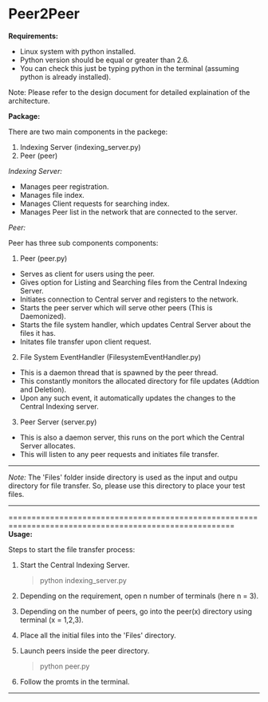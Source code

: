 Peer2Peer
=======================================================================================================
**Requirements:**

- Linux system with python installed.
- Python version should be equal or greater than 2.6.
- You can check this just be typing python in the terminal (assuming python is already installed).

Note: Please refer to the design document for detailed explaination of the architecture.

**Package:**

There are two main components in the packege:

1) Indexing Server (indexing_server.py)
2) Peer (peer)

*Indexing Server:*

- Manages peer registration.
- Manages file index.
- Manages Client requests for searching index.
- Manages Peer list in the network that are connected to the server.

*Peer:*
	
Peer has three sub components components:

1) 	Peer (peer.py)
- Serves as client for users using the peer.
- Gives option for Listing and Searching files from the Central Indexing Server.
- Initiates connection to Central server and registers to the network.
- Starts the peer server which will serve other peers (This is Daemonized).
- Starts the file system handler, which updates Central Server about the files it has.
- Initates file transfer upon client request.

2)  File System EventHandler (FilesystemEventHandler.py)
- This is a daemon thread that is spawned by the peer thread.
- This constantly monitors the allocated directory for file updates (Addtion and Deletion).
- Upon any such event, it automatically updates the changes to the Central Indexing server.

3) 	Peer Server	(server.py)
- This is also a daemon server, this runs on the port which the Central Server allocates.
- This will listen to any peer requests and initiates file transfer.
			
*******************************************************************************************************
*Note:* The 'Files' folder inside directory is used as the input and outpu directory for file transfer. 
      So, please use this directory to place your test files.                                         
*******************************************************************************************************
     

=======================================================================================================
**Usage:**


Steps to start the file transfer process:

1) Start the Central Indexing Server.

   > python indexing_server.py

2) Depending on the requirement, open n number of terminals (here n = 3).
3) Depending on the number of peers, go into the peer(x) directory using terminal (x = 1,2,3).
4) Place all the initial files into the 'Files' directory.
5) Launch peers inside the peer directory.
 
   > python peer.py

6) Follow the promts in the terminal.

*******************************************************************************************************



    
